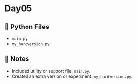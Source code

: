 # Day05

## 📄 Python Files
- `main.py`
- `my_hardversion.py`

## 📝 Notes
- Included utility or support file: `main.py`.
- Created an extra version or experiment: `my_hardversion.py`.